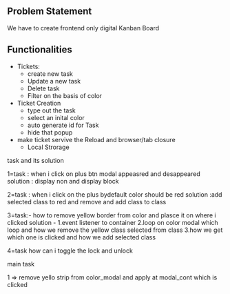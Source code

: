 ## Problem Statement
We have to create frontend only digital Kanban Board


## Functionalities
* Tickets:
    * create new task
    * Update a new task
    * Delete task
    * Filter on the basis of color
* Ticket Creation
    * type out the task
    * select an inital color
    * auto generate id for Task
    * hide that popup
* make ticket servive the Reload and browser/tab closure 
    * Local Strorage   



task and its solution

1=task : when i click on plus btn modal appeasred and desappeared
solution : display non and display block

2=task : when i click on the plus bydefault color should be red 
solution :add selected class to red and remove and add class to class 

3=task:- how to remove yellow border from color and plasce it on where i clicked
solution - 
1.event listener to container
2.loop on color modal which loop and how we remove the yellow class selected from class
3.how we get which one is clicked and how we add selected class  

4=task how can i toggle the lock and unlock

main task

1 => remove yello strip from color_modal and apply at modal_cont   which is clicked